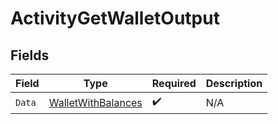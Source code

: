 # ActivityGetWalletOutput


## Fields

| Field                                                           | Type                                                            | Required                                                        | Description                                                     |
| --------------------------------------------------------------- | --------------------------------------------------------------- | --------------------------------------------------------------- | --------------------------------------------------------------- |
| `Data`                                                          | [WalletWithBalances](../../models/shared/walletwithbalances.md) | :heavy_check_mark:                                              | N/A                                                             |